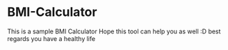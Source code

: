 # BMI-Calculator
This is a sample BMI Calculator Hope this tool can help you as well :D best regards you have a healthy life
